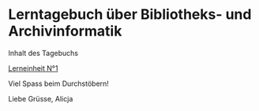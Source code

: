 <h1>Lerntagebuch über Bibliotheks- und Archivinformatik</h1>

<p>Inhalt des Tagebuchs</p>
<a href="https://github.com/alset2103/Lerntagebuch-BAIN/blob/master/Lerneinheit%201%20(13.03.2020)">Lerneinheit N°1</a>

<p>Viel Spass beim Durchstöbern!</p>
<p>Liebe Grüsse, Alicja</p>

